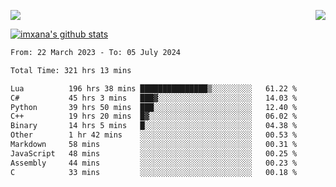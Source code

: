 <p>
  <a href="https://count.getloli.com/"><img src="https://count.getloli.com/get/@xana.readme?theme=moebooru-h"></a>
  <img src="https://weather-icon.journeyad.repl.co/@hangzhou?v=1" align="right">
</p>


<a href="https://github.com/imxana"><img align="center" src="https://github-readme-stats.vercel.app/api?username=imxana&show_icons=true&include_all_commits=true&hide_border=tru&custom_title=imxana%27s%20Github%20Stats" alt="imxana's github stats" /></a> 

<!--START_SECTION:waka-->

```txt
From: 22 March 2023 - To: 05 July 2024

Total Time: 321 hrs 13 mins

Lua          196 hrs 38 mins ███████████████▒░░░░░░░░░   61.22 %
C#           45 hrs 3 mins   ███▓░░░░░░░░░░░░░░░░░░░░░   14.03 %
Python       39 hrs 50 mins  ███░░░░░░░░░░░░░░░░░░░░░░   12.40 %
C++          19 hrs 20 mins  █▓░░░░░░░░░░░░░░░░░░░░░░░   06.02 %
Binary       14 hrs 5 mins   █░░░░░░░░░░░░░░░░░░░░░░░░   04.38 %
Other        1 hr 42 mins    ░░░░░░░░░░░░░░░░░░░░░░░░░   00.53 %
Markdown     58 mins         ░░░░░░░░░░░░░░░░░░░░░░░░░   00.31 %
JavaScript   48 mins         ░░░░░░░░░░░░░░░░░░░░░░░░░   00.25 %
Assembly     44 mins         ░░░░░░░░░░░░░░░░░░░░░░░░░   00.23 %
C            33 mins         ░░░░░░░░░░░░░░░░░░░░░░░░░   00.18 %
```

<!--END_SECTION:waka-->
